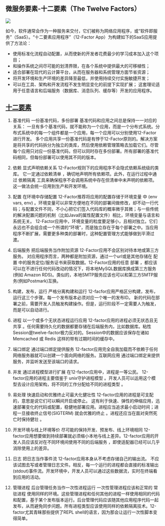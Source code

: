 ## 微服务要素-十二要素（The Twelve Factors）

<img src="https://img-blog.csdn.net/20160914114116356?watermark/2/text/aHR0cDovL2Jsb2cuY3Nkbi5uZXQv/font/5a6L5L2T/fontsize/400/fill/I0JBQkFCMA==/dissolve/70/gravity/Center">

如今，软件通常会作为一种服务来交付，它们被称为网络应用程序，或“软件即服务”（SaaS）。“十二要素应用程序”（12-Factor App）为构建如下的SaaS应用提供了方法论：

  + 使用标准化流程自动配置，从而使新的开发者花费最少的学习成本加入这个项目；
  + 和操作系统之间尽可能的划清界限，在各个系统中提供最大的可移植性；
  + 适合部署在现代的云计算平台，从而在服务器和系统管理方面节省资源；
  + 将开发环境和生产环境的差异降至最低，并使用持续交付实施敏捷开发；
  + 可以在工具、架构和开发流程不发生明显变化的前提下实现扩展；
  这套理论适用于任意语言和后端服务（数据库、消息队列、缓存等）开发的应用程序。


## <a href="https://12factor.net/zh_cn/">十二要素</a>
1. 基准代码
一份基准代码，多份部署
基准代码和应用之间总是保持一一对应的关系：
一旦有多个基准代码，就不能称为一个应用，而是一个分布式系统。分布式系统中的每一个组件都是一个应用，每一个应用可以分别使用12-Factor进行开发。
多个应用共享一份基准代码是有悖于12-Factor原则的。解决方案是将共享的代码拆分为独立的类库，然后使用依赖管理策略去加载它们。尽管每个应用只对应一份基准代码，但可以同时存在多份部署。所有部署的基准代码相同，但每份部署可以使用其不同的版本。

2. 依赖
显式声明依赖关系
12-Factor规则下的应用程序不会隐式依赖系统级的类库。 它一定通过依赖清单 ，确切地声明所有依赖项。此外，在运行过程中通过 依赖隔离 工具来确保程序不会调用系统中存在但清单中未声明的依赖项。这一做法会统一应用到生产和开发环境。

3. 配置
在环境中存储配置
12-Factor推荐将应用的配置存储于环境变量 中 (env vars, env) 。环境变量可以非常方便地在不同的部署间做修改，却不动一行代码；与配置文件不同，不小心把它们签入代码库的概率微乎其微；与一些传统的解决配置问题的机制（比如Java的属性配置文件）相比，环境变量与语言和系统无关。
12-Factor应用中，环境变量的粒度要足够小，且相对独立。它们永远也不会组合成一个所谓的“环境”，而是独立存在于每个部署之中。当应用程序不断扩展，需要更多种类的部署时，这种配置管理方式能够做到平滑过渡。

4. 后端服务
把后端服务当作附加资源
12-Factor应用不会区别对待本地或第三方服务。 对应用程序而言，两种都是附加资源，通过一个url或是其他存储在 配置 中的服务定位/服务证书来获取数据。12-Factor应用的任意 部署 ，都应该可以在不进行任何代码改动的情况下，将本地MySQL数据库换成第三方服务(例如 Amazon RDS)。类似的，本地SMTP服务应该也可以和第三方SMTP服务(例如Postmark)互换。

5. 构建，发布，运行
严格分离构建和运行
12-facfor应用严格区分构建，发布，运行这三个步骤。每一个发布版本必须对应一个唯一的发布ID。
新的代码在部署之前，需要开发人员触发构建操作。但是，运行阶段不一定需要人为触发，而是可以自动进行。

6. 进程
以一个或多个无状态进程运行应用
12-factor应用的进程必须无状态且无共享 。任何需要持久化的数据都要存储在后端服务内，比如数据库。粘性Session是twelve-factor极力反对的。Session中的数据应该保存在诸如Memcached 或 Redis 这样的带有过期时间的缓存中。

7. 端口绑定
通过端口绑定提供服务
12-factor应用完全自我加载而不依赖于任何网络服务器就可以创建一个面向网络的服务。互联网应用 通过端口绑定来提供服务，并监听发送至该端口的请求。

8. 并发
通过进程模型进行扩展
在12-factor应用中，进程是一等公民。 12-factor应用的进程主要借鉴于 unix守护进程模型 。开发人员可以运用这个模型去设计应用架构，将不同的工作分配给不同的进程类型 。

9. 易处理
快速启动和优雅终止可最大化健壮性
12-factor应用的进程是可支配的，意思是说它们可以瞬间开启或停止。 这有利于快速、弹性的伸缩应用，迅速部署变化的代码或配置，稳健地部署应用。进程应当追求最小启动时间；进程一旦接收终止信号(SIGTERM) 就会优雅的终止 。进程还应当在面对突然死亡时保持健壮 。

10. 开发环境与线上环境等价
尽可能的保持开发、预发布、线上环境相同
12-factor应用想要做到持续部署就必须缩小本地与线上差异。12-factor应用的开发人员应该反对在不同环境间使用不同的后端服务 ，即使适配器已经可以几乎消除使用上的差异。

11. 日志
把日志当作事件流
12-factor应用本身从不考虑存储自己的输出流。 不应该试图去写或者管理日志文件。相反，每一个运行的进程都会直接的标准输出(stdout)事件流。开发环境中，开发人员可以通过这些数据流，实时在终端看到应用的活动。

12. 管理进程
后台管理任务当作一次性进程运行
一次性管理进程应该和正常的 常驻进程 使用同样的环境。这些管理进程和任何其他的进程一样使用相同的代码和配置，基于某个发布版本运行。后台管理代码应该随其他应用程序代码一起发布，从而避免同步问题。所有进程类型应该使用同样的依赖隔离技术。12-factor尤其青睐那些提供了REPL shell的语言，因为那会让运行一次性脚本变得简单。
